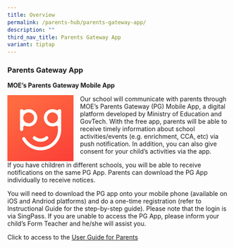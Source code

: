 ```yaml
---
title: Overview
permalink: /parents-hub/parents-gateway-app/
description: ""
third_nav_title: Parents Gateway App
variant: tiptap
---
```

### Parents Gateway App

**MOE’s Parents Gateway Mobile App**

<img src="/images/Parents'%20Hub/Parents'%20Gateway%20App/pga1.png" style="width:150px;height:150px;margin-right:15px;" align="left"> Our school will communicate with parents through MOE’s Parents Gateway (PG) Mobile App, a digital platform developed by Ministry of Education and GovTech. With the free app, parents will be able to receive timely information about school activities/events (e.g. enrichment, CCA, etc) via push notification. In addition, you can also give consent for your child’s activities via the app.

If you have children in different schools, you will be able to receive notifications on the same PG App. Parents can download the PG App individually to receive notices.

You will need to download the PG app onto your mobile phone (available on iOS and Andriod platforms) and do a one-time registration (refer to Instructional Guide for the step-by-step guide). Please note that the login is via SingPass. If you are unable to access the PG App, please inform your child’s Form Teacher and he/she will assist you.

Click to access to the [User Guide for Parents](/files/pga5.pdf)